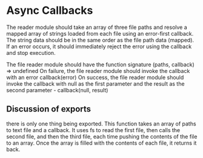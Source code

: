 # Async Callbacks

The reader module should take an array of three file paths and resolve a mapped array of strings loaded from each file using an error-first callback. The string data should be in the same order as the file path data (mapped). If an error occurs, it should immediately reject the error using the callback and stop execution.

The file reader module should have the function signature (paths, callback) => undefined
On failure, the file reader module should invoke the callback with an error callback(error)
On success, the file reader module should invoke the callback with null as the first parameter and the result as the second parameter - callback(null, result)

## Discussion of exports

there is only one thing being exported. This function takes an array of paths to text file and a callback. It uses fs to read the first file, then calls the second file, and then the third file, each time pushing the contents of the file to an array. Once the array is filled with the contents of each file, it returns it back.